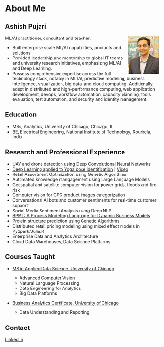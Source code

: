 # About Me

## Ashish Pujari

<img style="float: right;" src="profile.jpg" width="20%">

ML/AI practitioner, consultant and teacher.

* Built enterprise scale ML/AI capabilities, products and solutions
* Provided leadership and mentorship to global IT teams and university research initiatives, emphasizing ML/AI and Deep Learning.
* Possess comprehensive expertise across the full technology stack, notably in ML/AI, predictive modeling, business intelligence, visualization, big data, and cloud computing. Additionally, adept in distributed and high-performance computing, web application development, devops, workflow automation, capacity planning, tools evaluation, test automation, and security and identity management.

## Education

* MSc, Analytics, University of Chicago, Chicago, IL
* BE, Electrical Engineering, National Institute of Technology, Rourkela, India

## Research and Professional Experience

* UAV and drone detection using Deep Convolutional Neural Networks
* [Deep Learning applied to Yoga pose identification](https://grahamschool.uchicago.edu/academic-programs/masters-degrees/analytics/yoga) | [Video](https://raw.githubusercontent.com/pujari/pujari.github.io/master/YogaPoseDetection.mp4)
* Retail Assortment Optimization using Genetic Algorithms
* Automated knowledge mangagement using Large Language Models
* Geospatial and satellite computer vision for power grids, floods and fire risk
* Computer vision for CPG product images categorization
* Conversational AI bots and customer sentiments for real-time customer support
* Social Media Sentiment Analysis using Deep NLP 
* [BPML: A Process Modelling Language for Dynamic Business Models](https://ieeexplore.ieee.org/document/1021264)
* Protein structure prediction using Genetic Algorithms
* Distributed retail pricing modeling using mixed effect models in PySpark/Julia/R 
* Enterprise Data and Analytics Architecture
* Cloud Data Warehouses, Data Science Platforms 

## Courses Taught

* [MS in Applied Data Science, University of Chicago](https://grahamschool.uchicago.edu/academic-programs/masters-degrees/analytics/instructors) 
  - Advanced Computer Vision
  - Natural Language Processing
  - Data Engineering for Analytics
  - Big Data Platforms
 
* [Business Analytics Certificate, University of Chicago](https://grahamschool.uchicago.edu/news/ashish-pujari-importance-data-today)
  - Data Understanding and Reporting

## Contact

[Linked In](https://www.linkedin.com/in/apujari)
